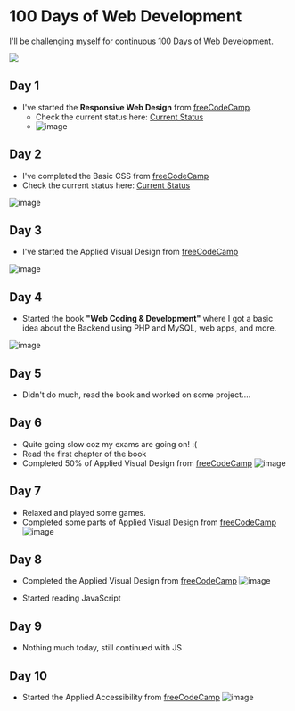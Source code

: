 # 100 Days of Web Development
I'll be challenging myself for continuous 100 Days of Web Development.

<img src="https://img.shields.io/badge/Current%20Day-10-or?style=for-the-badge" />

## Day 1
- I've started the **Responsive Web Design** from [freeCodeCamp](https://www.freecodecamp.org/learn/responsive-web-design/).
  - Check the current status here: [Current Status](https://www.freecodecamp.org/saswatsamal)
  - ![image](https://user-images.githubusercontent.com/39031660/120115268-8a0d7d00-c1a0-11eb-9822-d5f449409c53.png)

## Day 2
- I've completed the Basic CSS from [freeCodeCamp](https://www.freecodecamp.org/learn/responsive-web-design/)
- Check the current status here: [Current Status](https://www.freecodecamp.org/saswatsamal)

![image](https://user-images.githubusercontent.com/39031660/120222005-ef26a880-c25c-11eb-8988-6d0fc00dac3c.png)

## Day 3
- I've started the Applied Visual Design from [freeCodeCamp](https://www.freecodecamp.org/learn/responsive-web-design#applied-visual-design)

![image](https://user-images.githubusercontent.com/39031660/120368278-80664f80-c32f-11eb-8b1d-404a4602524f.png)

## Day 4
- Started the book **"Web Coding & Development"** where I got a basic idea about the Backend using PHP and MySQL, web apps, and more.

![image](https://user-images.githubusercontent.com/39031660/120531697-8aa24f80-c3fc-11eb-8fe4-fdb780e20617.png)

## Day 5
- Didn't do much, read the book and worked on some project....

## Day 6
- Quite going slow coz my exams are going on! :(
- Read the first chapter of the book
- Completed 50% of Applied Visual Design from [freeCodeCamp](https://www.freecodecamp.org/learn/responsive-web-design#applied-visual-design)
![image](https://user-images.githubusercontent.com/39031660/120842365-3c22bb80-c58a-11eb-813d-5ae23ffbd797.png)

## Day 7
- Relaxed and played some games.
- Completed some parts of Applied Visual Design from [freeCodeCamp](https://www.freecodecamp.org/learn/responsive-web-design#applied-visual-design)
![image](https://user-images.githubusercontent.com/39031660/120901019-e0256900-c655-11eb-8819-bdfe8444836b.png)

## Day 8
- Completed the Applied Visual Design from [freeCodeCamp](https://www.freecodecamp.org/learn/responsive-web-design#applied-visual-design)
![image](https://user-images.githubusercontent.com/39031660/120934185-ef221f00-c71a-11eb-833d-71699c8849db.png)

- Started reading JavaScript

## Day 9
- Nothing much today, still continued with JS

## Day 10
- Started the Applied Accessibility from [freeCodeCamp](https://www.freecodecamp.org/learn/responsive-web-design/#applied-accessibility)
![image](https://user-images.githubusercontent.com/39031660/121288190-97450d00-c900-11eb-8360-86d9fbefaf54.png)
